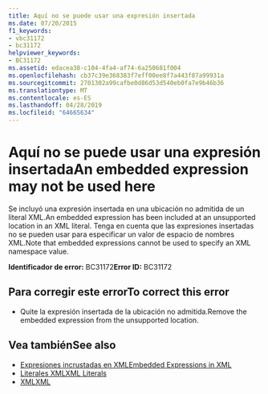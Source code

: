 ```yaml
---
title: Aquí no se puede usar una expresión insertada
ms.date: 07/20/2015
f1_keywords:
- vbc31172
- bc31172
helpviewer_keywords:
- BC31172
ms.assetid: edacea38-c104-4fa4-af74-6a250681f004
ms.openlocfilehash: cb37c39e368383f7eff00ee8f7a443f87a99931a
ms.sourcegitcommit: 2701302a99cafbe0d86d53d540eb0fa7e9b46b36
ms.translationtype: MT
ms.contentlocale: es-ES
ms.lasthandoff: 04/28/2019
ms.locfileid: "64665634"
---
```

# <a name="an-embedded-expression-may-not-be-used-here"></a><span data-ttu-id="51ad1-102">Aquí no se puede usar una expresión insertada</span><span class="sxs-lookup"><span data-stu-id="51ad1-102">An embedded expression may not be used here</span></span>
<span data-ttu-id="51ad1-103">Se incluyó una expresión insertada en una ubicación no admitida de un literal XML.</span><span class="sxs-lookup"><span data-stu-id="51ad1-103">An embedded expression has been included at an unsupported location in an XML literal.</span></span> <span data-ttu-id="51ad1-104">Tenga en cuenta que las expresiones insertadas no se pueden usar para especificar un valor de espacio de nombres XML.</span><span class="sxs-lookup"><span data-stu-id="51ad1-104">Note that embedded expressions cannot be used to specify an XML namespace value.</span></span>  
  
 <span data-ttu-id="51ad1-105">**Identificador de error:** BC31172</span><span class="sxs-lookup"><span data-stu-id="51ad1-105">**Error ID:** BC31172</span></span>  
  
## <a name="to-correct-this-error"></a><span data-ttu-id="51ad1-106">Para corregir este error</span><span class="sxs-lookup"><span data-stu-id="51ad1-106">To correct this error</span></span>  
  
- <span data-ttu-id="51ad1-107">Quite la expresión insertada de la ubicación no admitida.</span><span class="sxs-lookup"><span data-stu-id="51ad1-107">Remove the embedded expression from the unsupported location.</span></span>  
  
## <a name="see-also"></a><span data-ttu-id="51ad1-108">Vea también</span><span class="sxs-lookup"><span data-stu-id="51ad1-108">See also</span></span>

- [<span data-ttu-id="51ad1-109">Expresiones incrustadas en XML</span><span class="sxs-lookup"><span data-stu-id="51ad1-109">Embedded Expressions in XML</span></span>](../../visual-basic/programming-guide/language-features/xml/embedded-expressions-in-xml.md)
- [<span data-ttu-id="51ad1-110">Literales XML</span><span class="sxs-lookup"><span data-stu-id="51ad1-110">XML Literals</span></span>](../../visual-basic/language-reference/xml-literals/index.md)
- [<span data-ttu-id="51ad1-111">XML</span><span class="sxs-lookup"><span data-stu-id="51ad1-111">XML</span></span>](../../visual-basic/programming-guide/language-features/xml/index.md)
